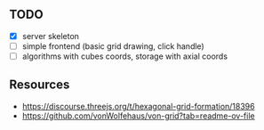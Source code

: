 ## TODO

- [x] server skeleton
- [ ] simple frontend (basic grid drawing, click handle)
- [ ] algorithms with cubes coords, storage with axial coords

## Resources

- https://discourse.threejs.org/t/hexagonal-grid-formation/18396
- https://github.com/vonWolfehaus/von-grid?tab=readme-ov-file
